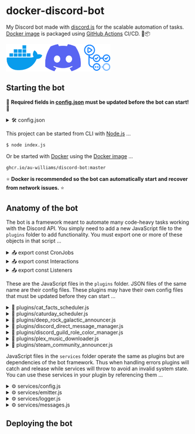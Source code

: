 # docker-discord-bot

My Discord bot made with [discord.js](https://discord.js.org/) for the scalable automation of tasks. [Docker image](https://github.com/au-williams/docker-discord-bot/pkgs/container/discord-bot) is packaged using [GitHub Actions](https://github.com/au-williams/docker-discord-bot/actions) CI/CD. 🐋📦

<img style="height: 75px" src="assets/readme_logos.png"/>

## Starting the bot

🛑 **Required fields in [config.json](config.json) must be updated before the bot can start!** 🛑

<details>
  <summary>🛠️ config.json</summary>

| Key                              | Value                                                                                                                     | Required |
| -------------------------------- | ------------------------------------------------------------------------------------------------------------------------- | -------- |
| `"discord_bot_client_user_id"`   | The Discord bot client ID [(how to find this)](https://support.heateor.com/discord-client-id-discord-client-secret/)      | ✔        |
| `"discord_bot_login_token"`      | The Discord bot login token [(how to find this)](https://docs.discordbotstudio.org/setting-up-dbs/finding-your-bot-token) | ✔        |
| `"discord_prefetch_channel_ids"` | The Discord channel IDs to prefetch messages for                                                                          | ✖        |
| `"discord_config_channel_id"`    | The Discord channel ID where state will be stored                                                                         | ✔        |
| `"temp_directory"`               | The directory where temporary files will be stored                                                                        | ✔        |

</details>

This project can be started from CLI with [Node.js](https://nodejs.org/en) ...

```bash
$ node index.js
```

Or be started with [Docker](https://www.docker.com/) using the [Docker image](https://github.com/au-williams/docker-discord-bot/pkgs/container/discord-bot) ...

```
ghcr.io/au-williams/discord-bot:master
```

⭐ **Docker is recommended so the bot can automatically start and recover from network issues.** ⭐

## Anatomy of the bot

The bot is a framework meant to automate many code-heavy tasks working with the Discord API. You simply need to add a new JavaScript file to the `plugins` folder to add functionality. You must export one or more of these objects in that script ...

<details>
  <summary>📤 export const CronJobs</summary>

---

```js
import CronJobScheduler from "../entities/CronJobScheduler.js";

export const CronJobs = new Set([
  new CronJobScheduler().setFunction(myFunction).setPattern("* * * * *")
]);
```

_[Cron](https://en.wikipedia.org/wiki/Cron#CRON_expression) is a job scheduler that runs functions on an [expression](https://devhints.io/cron), like every 20 minutes or every Saturday at 9 AM. The bot framework automatically schedules the Cron jobs you create here. You can customize the Cron job with the following setters ..._

| Setters      | Required | Purpose                                                             |
| ------------ | -------- | ------------------------------------------------------------------- |
| setEnabled   | `false`  | Sets the enabled state of the Cron job (typically for debugging).   |
| setFunction  | `true`   | Sets the function to execute when the Cron job is running.          |
| setPattern   | `true`   | Sets the Cron expression used when scheduling the Cron job.         |
| setRunOrder  | `false`  | Sets the order this Cron job runs with others to avoid race issues. |
| setTriggered | `false`  | Sets if the Cron job should run on startup and before the pattern.  |

---

</details>

<details>
  <summary>📤 export const Interactions</summary>

---

```js
export const Interactions = Object.freeze({
  ButtonComponentWave: "PLUGIN_BUTTON_COMPONENT_WAVE"
});
```

_Every action in Discord can be thought of as an interaction. Clicking buttons, submitting forms, sending messages, etc. When we create buttons to click or forms to submit we must assign them a unique ID that Discord will emit back to us when it has been interacted with. These unique IDs are set on components and used as keys in the `Listeners` object._

---

</details>

<details>
  <summary>📤 export const Listeners</summary>

---

```js
import Listener from "../entities/Listener.js";

export const Listeners = Object.freeze({
  [Interactions.ButtonComponentWave]: new Listener()
    .setDescription("Sends the wave emoji when the button is clicked.")
    .setFunction(onButtonComponentWave)
});
```

_Listeners handle actions. The property key is a Discord event or interaction from the `Interactions` object. The value is a `Listener` object that will be executed when the key is emitted by Discord. Listeners that only set a function can use that function as the value and the framework will automatically wrap it in a Listener. You can use an array to create multiple Listener values for a single key. You can customize the Listener with the following setters ..._

| Setters                | Required | Purpose                                                             |
| ---------------------- | -------- | ------------------------------------------------------------------- |
| setBusyFunction        | `false`  | Sets the function to execute when the listener is flagged as busy.  |
| setDeploymentType      | `false`  | Sets the type of POST request to use when deploying to Discord.     |
| setDescription         | `false`  | Sets the text displayed when describing functionality to the user.  |
| setEnabled             | `false`  | Sets the enabled state of the listener (typically for debugging).   |
| setFunction            | `true`   | Sets the function to execute when the listener is authorized.       |
| setLockedUserFunction  | `false`  | Sets the function to execute when the listener is not authorized.   |
| setRequiredChannels    | `false`  | Sets the channel ID(s) required for the listener to be executed.    |
| setRequiredChannelType | `false`  | Sets the channel type required for the listener to be executed.     |
| setRequiredRoles       | `false`  | Sets the role ID(s) a user must possess one of to be authorized.    |
| setRunOrder            | `false`  | Sets the order this listener runs with others to avoid race issues. |

---

</details>

These are the JavaScript files in the `plugins` folder. JSON files of the same name are their config files. These plugins may have their own config files that must be updated before they can start ...

<details>
  <summary>🧩 plugins/cat_facts_scheduler.js</summary>

---

📜 [_plugins/cat_facts_scheduler.js_](https://github.com/au-williams/docker-discord-bot/blob/master/plugins/cat_facts_scheduler.js)

_This JavaScript file sends a new cat fact from the [catfact.ninja API](https://catfact.ninja/) to the announcement channel every morning at 9 AM. If the jobs schedule was missed while the bot was offline then a new cat fact will be sent on startup if the current time is determined to be close enough._

_Note: The [catfact.ninja API](https://catfact.ninja/) has awful data sanitization practices... API responses have spelling or grammar mistakes and duplicate entries. I dumped the API responses and fed them through ChatGPT to fix most of them in bulk._ 🤖

🛠️ [_plugins/cat_facts_scheduler.json_](https://github.com/au-williams/docker-discord-bot/blob/master/plugins/cat_facts_scheduler.json)

| Config key                        | Required | Description     |
| --------------------------------- | -------- | --------------- |
| "announcement_cron_job_pattern"   | `true`   |                 |
| "announcement_discord_channel_id" | `true`   |                 |
| "sanitized_catfact_api_responses" | `true`   |                 |

<!-- (TODO: Rename sanitized_catfact_api_responses to "cat_facts") -->

---

</details>

<details>
  <summary>🧩 plugins/caturday_scheduler.js</summary>

---

<img src="assets/caturday.png" style="height: 375px;"></img>

📜 [_plugins/caturday_scheduler.js_](https://github.com/au-williams/docker-discord-bot/blob/master/plugins/caturday_scheduler.js)

_This JavaScript file sends a picture of someones pet to the announcement channel every Saturday morning at 9 AM. If the jobs schedule was missed while the bot was offline then a new picture will be sent on startup if the day is Saturday. `/caturday` shows a file picker to update channel images in the image pool. New members are sent a DM asking them to reply with their pets pictures. DM pictures are forwarded to the bot admins for approval._

🛠️ [_plugins/caturday_scheduler.json_](https://github.com/au-williams/docker-discord-bot/blob/master/plugins/caturday_scheduler.json)

| _Config key_                        | _Required_ | _Description_ |
| ----------------------------------- | ---------- | ------------- |
| _"announcement_cron_job_pattern"_   | _`true`_   |               |
| _"announcement_discord_channel_id"_ | _`true`_   |               |
| _"maintenance_cron_job_pattern"_    | _`true`_   |               |
| _"discord_admin_role_ids"_          | _`true`_   |               |
| _"discord_caturday_ids"_            | _`true`_   |               |

<!-- (TODO: Rename plugin admin roles and use bot admins) -->

---

</details>

<details>
  <summary>🧩 plugins/deep_rock_galactic_announcer.js</summary>

---

<img src="assets/deep_rock_galactic_announcer.png" style="height: 200px; pointer-events:none;"></img>

📜 [_plugins/deep_rock_galactic_announcer.js_](https://github.com/au-williams/docker-discord-bot/blob/master/plugins/deep_rock_galactic_announcer.js)

_This JavaScript file sends assignment updates for the video game [Deep Rock Galactic](https://store.steampowered.com/app/548430/Deep_Rock_Galactic/) to the announcement channel by running a Cron job that fetches the [DRG API](https://drgapi.com/). `/drg` privately sends the announcement message to the current channel. Clicking `Deep Dive` privately sends the in-game deep dive assignments. Clicking `Elite Deep Dive` privately sends the in-game elite deep dive assignments._

🛠️ [_plugins/deep_rock_galactic_announcer.json_](https://github.com/au-williams/docker-discord-bot/blob/master/plugins/deep_rock_galactic_announcer.json)

| _Config key_                         | _Required_ | _Description_ |
| ------------------------------------ | ---------- | ------------- |
| _"announcement_cron_job_pattern"_    | _`true`_   |               |
| _"announcement_discord_channel_id"_  | _`true`_   |               |
| _"discord_emoji_deep_rock_galactic"_ | _`true`_   |               |

---

</details>

<details>
  <summary>🧩 plugins/discord_direct_message_manager.js</summary>
</details>

<details>
<summary>🧩 plugins/discord_guild_role_color_manager.js</summary>

---

📜 [_plugins/discord_guild_role_color_manager.js_](https://github.com/au-williams/docker-discord-bot/blob/master/plugins/discord_guild_role_color_manager.js)

_This JavaScript file creates a guild role for each member based on their profile pictures average color and assigns it to them. When their profile picture is changed a new role will be made and the old role unassigned. The old role will be deleted if it has no members. Role names are in hexadecimal format._

🛠️ [_plugins/discord_guild_role_color_manager.json_](https://github.com/au-williams/docker-discord-bot/blob/master/plugins/discord_guild_role_color_manager.json)

| _Config key_                   | _Required_ | _Description_ |
| ------------------------------ | ---------- | ------------- |
| _"discord_excluded_guild_ids"_ | _`false`_  |               |
| _"discord_excluded_user_ids"_  | _`false`_  |               |

---

</details>

<details>
  <summary>🧩 plugins/plex_music_downloader.js</summary>

---

<img src="assets/plex_music_downloader.png" style="height: 375px;"></img>

📜 [_plugins/plex_music_downloader.js_](https://github.com/au-williams/docker-discord-bot/blob/master/plugins/plex_music_downloader.js)

_This JavaScript file sends a message reply in response to a media link with its oembed data. Clicking `Download audio` or `Download video` will download its content using [yt-dlp](https://github.com/yt-dlp/yt-dlp) and post-process it with [ffmpeg](https://github.com/FFmpeg/FFmpeg) before reuploading it to Discord for the user to download. Any guild member can download the resulting files and authorized guild members can import them in source quality to the Plex media library on the host machine._

🛠️ [_plugins/plex_music_downloader.json_](https://github.com/au-williams/docker-discord-bot/blob/master/plugins/plex_music_downloader.json)

| _Config key_                      | _Required_ | _Description_ |
| --------------------------------- | ---------- | ------------- |
| _"cron_job_announcement_pattern"_ | _`true`_   |               |
| _"discord_admin_role_id"_         | _`true`_   |               |
| _"discord_allowed_channel_ids"_   | _`true`_   |               |
| _"discord_plex_emoji"_            | _`true`_   |               |
| _"discord_youtube_emoji"_         | _`true`_   |               |
| _"plex_authentication_token"_     | _`true`_   |               |
| _"plex_audio_download_directory"_ | _`true`_   |               |
| _"plex_video_download_directory"_ | _`true`_   |               |
| _"plex_example_genres"_           | _`true`_   |               |
| _"plex_library_section_id"_       | _`true`_   |               |
| _"plex_server_ip_address"_        | _`true`_   |               |

---

</details>

<details>
  <summary>🧩 plugins/steam_community_announcer.js</summary>

---

<img src="assets/steam_community_announcer.png" style="height: 450px;"></img>

📜 [_plugins/steam_community_announcer.js_](https://github.com/au-williams/docker-discord-bot/blob/master/plugins/steam_community_announcer.js)

_This JavaScript file sends [Steam](https://store.steampowered.com/) game news and updates to the announcement channel by running a Cron job that fetches the [Steamworks Web API](https://partner.steamgames.com/doc/webapi_overview). Descriptions and images of the announcement are sourced from its content body._

🛠️ [_plugins/steam_community_announcer.json_](https://github.com/au-williams/docker-discord-bot/blob/master/plugins/steam_community_announcer.json)

| _Config key_                        | _Required_ | _Description_ |
| ----------------------------------- | ---------- | ------------- |
| _"announcement_steam_app_ids"_      |            |               |
| _"announcement_cron_job_pattern"_   |            |               |
| _"announcement_discord_channel_id"_ |            |               |

---

</details>

JavaScript files in the `services` folder operate the same as plugins but are dependencies of the bot framework. Thus when handling errors plugins will catch and release while services will throw to avoid an invalid system state. You can use these services in your plugin by referencing them ...

<details>
  <summary>⚙️ services/config.js</summary>
</details>

<details>
  <summary>⚙️ services/emitter.js</summary>
</details>

<details>
  <summary>⚙️ services/logger.js</summary>
</details>

<details>
  <summary>⚙️ services/messages.js</summary>
</details>

## Deploying the bot

<!-- ## Creating plugins

The `index.js` file handles [discord.js events](https://old.discordjs.dev/#/docs/discord.js/14.9.0/typedef/Events) and invokes the corresponding function names in `./plugins/` JavaScript files. Simply creating a new JavaScript file with an appropriately named function is enough for it to execute - but you **_should_** add the config and readme files for optimal code quality.

```
./plugins/
↳ example_plugin_config.json
↳ example_plugin_readme.md
↳ example_plugin_script.js
```

### Querying message history

The `index.js` file maintains the message history of guild channels to reduce the overall number of API requests sent to Discord. A channels message history is lazy-loaded on the first invocation and automatically kept up-to-date after.

```js
import { getChannelMessages } from "../index.js";

const predicate = ({ author, content }) => author === "foo" || content === "bar";
const messages = getChannelMessages("YOUR_DISCORD_CHANNEL_ID").filter(predicate);
```

_**Note:** You can load channels on startup with the `"discord_prefetch_channel_ids"` config value! This is useful when there's noticeable delay lazy-loading a channel with a large number of messages._

### Registering slash commands

You can register slash commands for a plugin by exporting the `PLUGIN_COMMANDS` array.

```js
// define "/hello-world" slash command
export const PLUGIN_COMMANDS = [
  {
    name: "hello-world",
    description: `Prints "Hello World" to the console`,
    onInteractionCreate: () => console.log("Hello World!")
  }
];
```

**You must start the bot with the `deploy` arg for any slash command changes to take effect:**

```bash
$ node index.js deploy
```

This sends a PUT request to Discord containing the updated slash commands during startup.

## Configuration [(config.json)](config.json)

| Key                              | Value                                                                                                                     | Required |
| -------------------------------- | ------------------------------------------------------------------------------------------------------------------------- | -------- |
| `"discord_bot_client_user_id"`   | The Discord bot client ID [(how to find this)](https://support.heateor.com/discord-client-id-discord-client-secret/)      | ✔        |
| `"discord_bot_login_token"`      | The Discord bot login token [(how to find this)](https://docs.discordbotstudio.org/setting-up-dbs/finding-your-bot-token) | ✔        |
| `"discord_prefetch_channel_ids"` | The Discord channel IDs to prefetch messages for                                                                          | ✖        |
| `"discord_config_channel_id"`    | The Discord channel ID where state will be stored                                                                         | ✔        |
| `"temp_directory"`               | The directory where temporary files will be stored                                                                        | ✔        | -->

<!--
TODO:
# managing state
# managing logs
# add config value ... discord_logs_channel_id
-->
